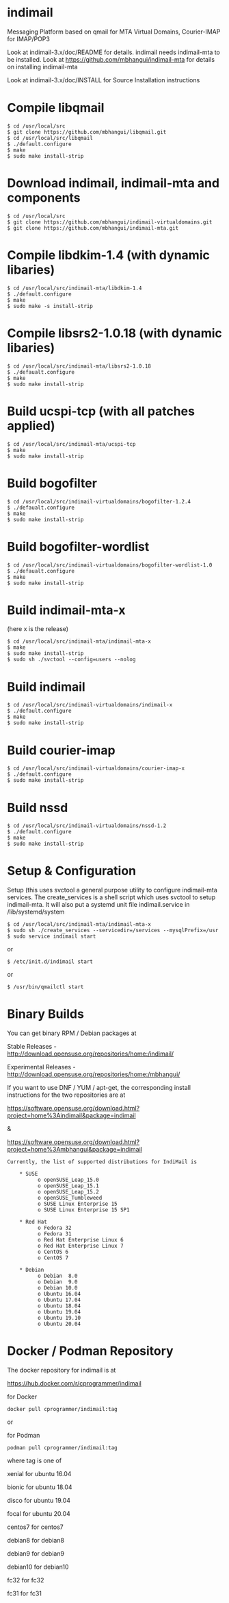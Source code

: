 # indimail
Messaging Platform based on qmail for MTA Virtual Domains, Courier-IMAP for IMAP/POP3

Look at indimail-3.x/doc/README for details. indimail needs indimail-mta to be installed. Look at
https://github.com/mbhangui/indimail-mta
for details on installing indimail-mta

Look at indimail-3.x/doc/INSTALL for Source Installation instructions

# Compile libqmail
```
$ cd /usr/local/src
$ git clone https://github.com/mbhangui/libqmail.git
$ cd /usr/local/src/libqmail
$ ./default.configure
$ make
$ sudo make install-strip
```

# Download indimail, indimail-mta and components
```
$ cd /usr/local/src
$ git clone https://github.com/mbhangui/indimail-virtualdomains.git
$ git clone https://github.com/mbhangui/indimail-mta.git
```

# Compile libdkim-1.4 (with dynamic libaries)
```
$ cd /usr/local/src/indimail-mta/libdkim-1.4
$ ./default.configure
$ make
$ sudo make -s install-strip
```

# Compile libsrs2-1.0.18 (with dynamic libaries)
```
$ cd /usr/local/src/indimail-mta/libsrs2-1.0.18
$ ./defaualt.configure
$ make
$ sudo make install-strip
```

# Build ucspi-tcp (with all patches applied)
```
$ cd /usr/local/src/indimail-mta/ucspi-tcp
$ make
$ sudo make install-strip
```

# Build bogofilter
```
$ cd /usr/local/src/indimail-virtualdomains/bogofilter-1.2.4
$ ./defaualt.configure
$ make
$ sudo make install-strip
```

# Build bogofilter-wordlist
```
$ cd /usr/local/src/indimail-virtualdomains/bogofilter-wordlist-1.0
$ ./defaualt.configure
$ make
$ sudo make install-strip
```

# Build indimail-mta-x
(here x is the release)
```
$ cd /usr/local/src/indimail-mta/indimail-mta-x
$ make
$ sudo make install-strip
$ sudo sh ./svctool --config=users --nolog
```

# Build indimail
```
$ cd /usr/local/src/indimail-virtualdomains/indimail-x
$ ./default.configure
$ make
$ sudo make install-strip
```

# Build courier-imap
```
$ cd /usr/local/src/indimail-virtualdomains/courier-imap-x
$ ./default.configure
$ sudo make install-strip
```

# Build nssd
```
$ cd /usr/local/src/indimail-virtualdomains/nssd-1.2
$ ./default.configure
$ make
$ sudo make install-strip
```

# Setup & Configuration

Setup (this uses svctool a general purpose utility to configure indimail-mta
services. The create_services is a shell script which uses svctool to setup
indimail-mta. It will also put a systemd unit file indimail.service in
/lib/systemd/system

```
$ cd /usr/local/src/indimail-mta/indimail-mta-x
$ sudo sh ./create_services --servicedir=/services --mysqlPrefix=/usr
$ sudo service indimail start
```

or

```
$ /etc/init.d/indimail start
```

or

```
$ /usr/bin/qmailctl start
```

# Binary Builds
You can get binary RPM / Debian packages at

Stable Releases       - http://download.opensuse.org/repositories/home:/indimail/

Experimental Releases - http://download.opensuse.org/repositories/home:/mbhangui/

If you want to use DNF / YUM / apt-get, the corresponding install instructions for the two repositories are at

https://software.opensuse.org/download.html?project=home%3Aindimail&package=indimail

&

https://software.opensuse.org/download.html?project=home%3Ambhangui&package=indimail

```
Currently, the list of supported distributions for IndiMail is

    * SUSE
          o openSUSE_Leap_15.0
          o openSUSE_Leap_15.1
          o openSUSE_Leap_15.2
		  o openSUSE_Tumbleweed
          o SUSE Linux Enterprise 15
          o SUSE Linux Enterprise 15 SP1

    * Red Hat
          o Fedora 32
          o Fedora 31
          o Red Hat Enterprise Linux 6
          o Red Hat Enterprise Linux 7
          o CentOS 6
          o CentOS 7

    * Debian
          o Debian  8.0
          o Debian  9.0
          o Debian 10.0
          o Ubuntu 16.04
          o Ubuntu 17.04
          o Ubuntu 18.04
          o Ubuntu 19.04
          o Ubuntu 19.10
          o Ubuntu 20.04
```

# Docker / Podman Repository
The docker repository for indimail is at

https://hub.docker.com/r/cprogrammer/indimail

for Docker
```
docker pull cprogrammer/indimail:tag
```
or

for Podman
```
podman pull cprogrammer/indimail:tag
```

where tag is one of

xenial   for ubuntu 16.04

bionic   for ubuntu 18.04

disco    for ubuntu 19.04

focal    for ubuntu 20.04

centos7  for centos7

debian8  for debian8

debian9  for debian9

debian10 for debian10

fc32     for fc32

fc31     for fc31
